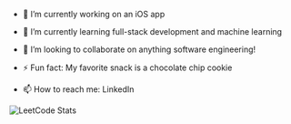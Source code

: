 <!--
**ahmedalaminn/ahmedalaminn** is a ✨ _special_ ✨ repository because its `README.md` (this file) appears on your GitHub profile.

Here are some ideas to get you started:
-->
- 🔭 I’m currently working on an iOS app
- 🌱 I’m currently learning full-stack development and machine learning
- 👯 I’m looking to collaborate on anything software engineering!
- ⚡ Fun fact: My favorite snack is a chocolate chip cookie

- 📫 How to reach me: LinkedIn

![LeetCode Stats](https://leetcard.jacoblin.cool/ahmedalaminn?theme=dark&font=Nobile&ext=heatmap)

